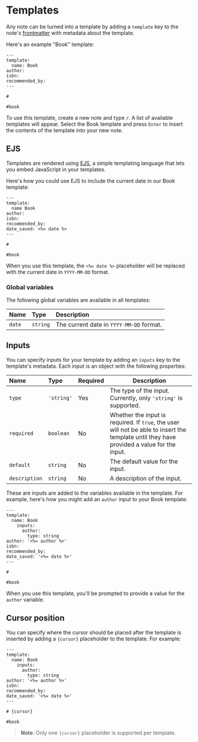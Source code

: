 # Templates

Any note can be turned into a template by adding a `template` key to the note's [frontmatter](/docs/metadata.md) with metadata about the template.

Here's an example "Book" template:

```
---
template:
  name: Book
author:
isbn:
recommended_by:
---

#

#book
```

To use this template, create a new note and type `/`. A list of available templates will appear. Select the Book template and press `Enter` to insert the contents of the template into your new note.

## EJS

Templates are rendered using [EJS](https://ejs.co/), a simple templating language that lets you embed JavaScript in your templates.

Here's how you could use EJS to include the current date in our Book template:

```
---
template:
  name Book
author:
isbn:
recommended_by:
date_saved: <%= date %>
---

#

#book
```

When you use this template, the `<%= date %>` placeholder will be replaced with the current date in `YYYY-MM-DD` format.

### Global variables

The following global variables are available in all templates:

| Name   | Type     | Description                              |
| :----- | :------- | :--------------------------------------- |
| `date` | `string` | The current date in `YYYY-MM-DD` format. |

## Inputs

You can specify inputs for your template by adding an `inputs` key to the template's metadata. Each input is an object with the following properties:

| Name          | Type       | Required | Description                                                                                                                                |
| :------------ | :--------- | :------- | ------------------------------------------------------------------------------------------------------------------------------------------ |
| `type`        | `'string'` | Yes      | The type of the input. Currently, only `'string'` is supported.                                                                            |
| `required`    | `boolean`  | No       | Whether the input is required. If `true`, the user will not be able to insert the template until they have provided a value for the input. |
| `default`     | `string`   | No       | The default value for the input.                                                                                                           |
| `description` | `string`   | No       | A description of the input.                                                                                                                |

These are inputs are added to the variables available in the template. For example, here's how you might add an `author` input to your Book template:

```
---
template:
  name: Book
    inputs:
      author:
        type: string
author: '<%= author %>'
isbn:
recommended_by:
date_saved: '<%= date %>'
---

#

#book
```

When you use this template, you'll be prompted to provide a value for the `author` variable.

## Cursor position

You can specify where the cursor should be placed after the template is inserted by adding a `{cursor}` placeholder to the template. For example:

```
---
template:
  name: Book
    inputs:
      author:
        type: string
author: '<%= author %>'
isbn:
recommended_by:
date_saved: '<%= date %>'
---

# {cursor}

#book
```

> **Note**: Only one `{cursor}` placeholder is supported per template.
